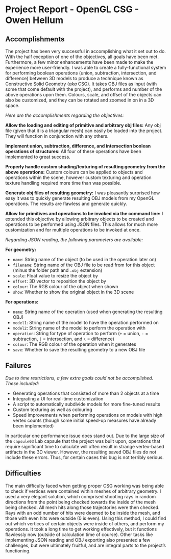 # Project Report - OpenGL CSG - Owen Hellum



## Accomplishments

The project has been very successful in accomplishing what it set out to do. With the half exception of one of the objectives, all goals have been met. Furthermore, a few minor enhancements have been made to make the experience more user-friendly. I was able to create a fully-functional system for performing boolean operations (union, subtraction, intersection, and difference) between 3D models to produce a technique known as Constructive Solid Geometry (*aka* CSG). It takes OBJ files as input (with some that come default with the project), and performs and number of the above operations upon them. Colours, scale, and offset of the objects can also be customized, and they can be rotated and zoomed in on in a 3D space.



*Here are the accomplishments regarding the objectives:*

**Allow the loading and editing of primitive and arbitrary obj files:** Any obj file (given that it is a triangular mesh) can easily be loaded into the project. They will function in conjunction with any others.

**Implement union, subtraction, difference, and intersection boolean operations of structures:** All four of these operations have been implemented to great success.

**Properly handle custom shading/texturing of resulting geometry from the above operations:** Custom colours can be applied to objects and operations within the scene, however custom texturing and operation texture handling required more time than was possible.

**Generate obj files of resulting geometry:** I was pleasantly surprised how easy it was to quickly generate resulting OBJ models from my OpenGL operations. The results are flawless and generate quickly.

**Allow for primitives and operations to be invoked via the command line:** I extended this objective by allowing arbitrary objects to be created and operations to be performed using JSON files. This allows for much more customization and for multiple operations to be invoked at once.



*Regarding JSON reading, the following parameters are available:*

**For geometry:**

- `name`: String name of the object (to be used in the operation later on)
- `filename`: String name of the OBJ file to be read from for this object (minus the folder path and `.obj` extension)
- `scale`: Float value to resize the object by
- `offset`: 3D vector to reposition the object by
- `colour`: The RGB colour of the object when shown
- `show`: Whether to show the original object in the 3D scene

**For operations:**

- `name`: String name of the operation (used when generating the resulting OBJ)
- `model1`: String name of the model to have the operation performed on
- `model2`: String name of the model to perform the operation with
- `operation`: String for type of operation to perform (`+` = union, `-` = subtraction, `|` = intersection, and `\` = difference)
- `colour`: The RGB colour of the operation when it generates
- `save`: Whether to save the resulting geometry to a new OBJ file



## Failures

*Due to time restrictions, a few extra goals could not be accomplished. These included:*

- Generating operations that consisted of more than 2 objects at a time
- Integrating a UI for real-time customization
- A script to automatically subdivide models for more fine-tuned results
- Custom texturing as well as colouring
- Speed improvements when performing operations on models with high vertex counts (though some initial speed-up measures have already been implemented)



In particular one performance issue does stand out. Due to the large size of the `capsule03` Lab capsule that the project was built upon, operations that require significant time to calculate will often result in strange vertex-based artifacts in the 3D viewer. However, the resulting saved OBJ files do not include these errors. Thus, for certain cases this bug is not terribly serious.



## Difficulties

The main difficulty faced when getting proper CSG working was being able to check if vertices were contained within meshes of arbitrary geometry. I used a very elegant solution, which comprised shooting rays in random directions from the point being checked towards the inside of the mesh being checked. All mesh hits along those trajectories were then checked. Rays with an odd number of hits were deemed to be inside the mesh, and those with even hits were outside (0 is even). Using this method, I could find out which vertices of certain objects were inside of others, and perform my operations. It took a long time to get working effectively, but it functions flawlessly now (outside of calculation time of course). Other tasks like implementing JSON reading and OBJ exporting also presented a few challenges, but were ultimately fruitful, and are integral parts to the project’s functioning.
